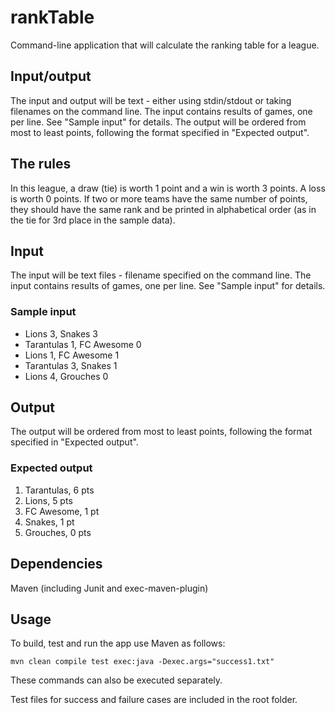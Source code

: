 # rankTable

Command-line application that will calculate the ranking table for a league.

## Input/output
The input and output will be text - either using stdin/stdout or taking filenames on the command line.
The input contains results of games, one per line. See "Sample input" for details.
The output will be ordered from most to least points, following the format specified in "Expected output".
 
## The rules
In this league, a draw (tie) is worth 1 point and a win is worth 3 points. A loss is worth 0 points.
If two or more teams have the same number of points, they should have the same rank and be
printed in alphabetical order (as in the tie for 3rd place in the sample data).

## Input
The input will be text files - filename specified on the command line.
The input contains results of games, one per line. See "Sample input" for details.

### Sample input
- Lions 3, Snakes 3
- Tarantulas 1, FC Awesome 0
- Lions 1, FC Awesome 1
- Tarantulas 3, Snakes 1
- Lions 4, Grouches 0

## Output
The output will be ordered from most to least points, following the format specified in "Expected output".

### Expected output
1. Tarantulas, 6 pts
2. Lions, 5 pts
3. FC Awesome, 1 pt
3. Snakes, 1 pt
5. Grouches, 0 pts

## Dependencies
Maven (including Junit and exec-maven-plugin)

## Usage
To build, test and run the app use Maven as follows:

```
mvn clean compile test exec:java -Dexec.args="success1.txt"
```

These commands can also be executed separately.

Test files for success and failure cases are included in the root folder.
